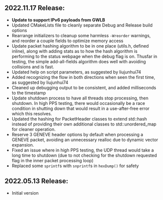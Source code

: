 ## 2022.11.17 Release:
- **Update to support IPv6 payloads from GWLB**
- Updated CMakeLists file to cleanly separate Debug and Release build options
- Rearrange initializers to cleanup some harmless ```-Wreorder``` warnings, and reorder a couple fields to optimize memory access
- Update packet hashing algorithm to be in one place (utils.h, defined inline), along with adding stats as to how the hash algorithm is performing to the status webpage when the debug flag is on. Thusfar in testing, the simple add-all-fields algorithm does well with avoiding collisions and is fast.
- Updated help on script parameters, as suggested by liujunhui74
- Added recognizing the flow in both directions when seen the first time, as suggested by liujunhui74
- Cleaned up debugging output to be consistent, and added milliseconds to the timestamp
- Update shutdown process to have all threads stop processing, then shutdown. In high PPS testing, there would occasionally be a race condition in shutting down that would result in a use-after-free error which this resolves.
- Updated the hashing for PacketHeader classes to extend std::hash instead of providing their own additional classes to std::unordered_map for cleaner operation.
- Reserve 3 GENEVE header options by default when processing a GENEVE packet, avoiding an unnecessary realloc due to dynamic vector expansion.
- Fixed an issue where in high PPS testing, the UDP thread would take a long time to shutdown (due to not checking for the shutdown requested flag in the inner packet processing loop)
- Replaced some ```sprintf```s with ```snprintf```s in ```hexDump()``` for safety

## 2022.05.13 Release:
- Initial version
